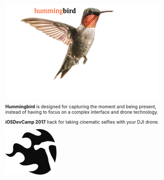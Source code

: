 ![hummingbird](logo.png "hummingbird logo")



**Hummingbird** is designed for capturing the moment and being present, instead of having to focus on a complex interface and drone technology.

**iOSDevCamp 2017** hack for taking cinematic selfies with your DJI drone.



![iOSDevCamp](iDC-logo.png "iOSDevCamp")
